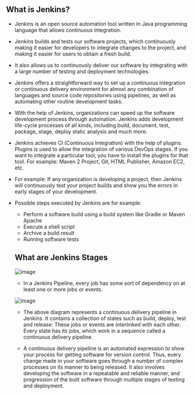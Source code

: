 ## What is Jenkins?
- Jenkins is an open source automation tool written in Java programming language that allows continuous integration.

- Jenkins builds and tests our software projects, which continuously making it easier for developers to integrate changes to the project, and making it easier for users to obtain a fresh build.

- It also allows us to continuously deliver our software by integrating with a large number of testing and deployment technologies.

- Jenkins offers a straightforward way to set up a continuous integration or continuous delivery environment for almost any combination of languages and source code repositories using pipelines, as well as automating other routine development tasks.

- With the help of Jenkins, organizations can speed up the software development process through automation. Jenkins adds development life-cycle processes of all kinds, including build, document, test, package, stage, deploy static analysis and much more.

- Jenkins achieves CI (Continuous Integration) with the help of plugins. Plugins is used to allow the integration of various DevOps stages. If you want to integrate a particular tool, you have to install the plugins for that tool. For example: Maven 2 Project, Git, HTML Publisher, Amazon EC2, etc.

- For example: If any organization is developing a project, then Jenkins will continuously test your project builds and show you the errors in early stages of your development.

- Possible steps executed by Jenkins are for example:

   - Perform a software build using a build system like Gradle or Maven Apache
   - Execute a shell script
   - Archive a build result
   - Running software tests

   ## What are Jenkins Stages

   ![image](https://user-images.githubusercontent.com/97250268/201118379-527ec3a3-05f8-4abb-ad4c-29d22abe31ff.png)
   
   - In a Jenkins Pipeline, every job has some sort of dependency on at least one or more jobs or events.

   ![image](https://user-images.githubusercontent.com/97250268/201120938-afee9c6a-b198-4c4d-99b4-1b9f9827babe.png)

   - The above diagram represents a continuous delivery pipeline in Jenkins. It contains a collection of states such as build, deploy, test and release. These jobs or events are interlinked with each other. Every state has its jobs, which work in a sequence called a continuous delivery pipeline.
  
   - A continuous delivery pipeline is an automated expression to show your process for getting software for version control. Thus, every change made in your software goes through a number of complex processes on its manner to being released. It also involves developing the software in a repeatable and reliable manner, and progression of the built software through multiple stages of testing and deployment.


